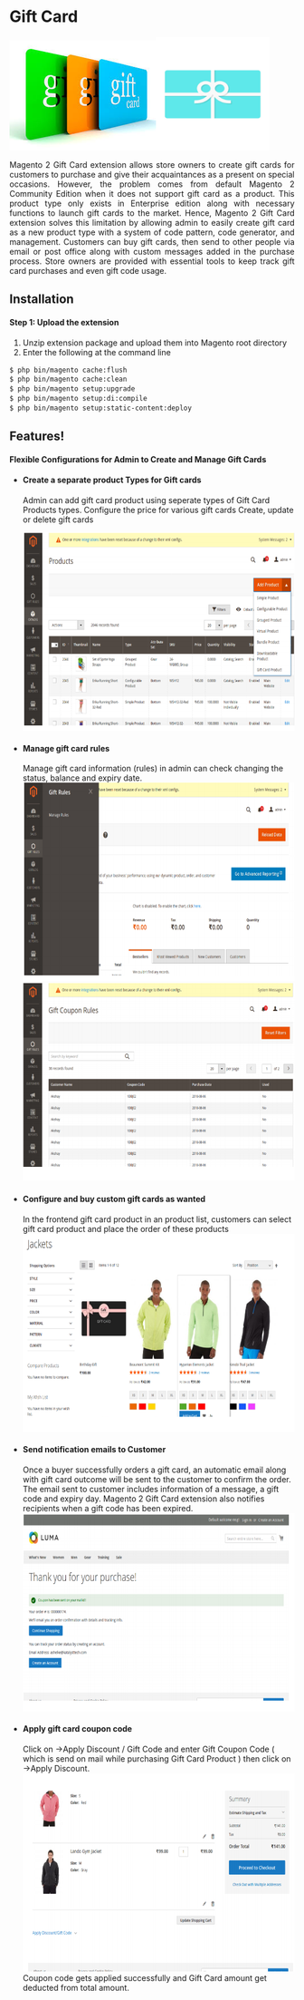 # Gift Card
<img src ="https://github.com/nishadjadhav/GiftCard/blob/master/gift4.jpeg"/><img src="https://github.com/nishadjadhav/GiftCard/blob/master/giftcard.jpg" height=200 width=200/>


<p align="justify"> Magento 2 Gift Card extension allows store owners to create gift cards for customers to purchase and give their acquaintances as a present on special occasions. However, the problem comes from default Magento 2 Community Edition when it does not support gift card as a product. This product type only exists in Enterprise edition along with necessary functions to launch gift cards to the market. Hence, Magento 2 Gift Card extension solves this limitation by allowing admin to easily create gift card as a new product type with a system of code pattern, code generator, and management. Customers can buy gift cards, then send to other people via email or post office along with custom messages added in the purchase process. Store owners are provided with essential tools to keep track gift card purchases and even gift code usage.</p>

## Installation
#### Step 1: Upload the extension

1) Unzip extension package and upload them into Magento root directory
2) Enter the following at the command line

```sh
$ php bin/magento cache:flush
$ php bin/magento cache:clean
$ php bin/magento setup:upgrade
$ php bin/magento setup:di:compile
$ php bin/magento setup:static-content:deploy

```

## Features!
#### Flexible Configurations for Admin to Create and Manage Gift Cards
- #### Create a separate product Types for Gift cards
  Admin can add gift card product using seperate types of Gift Card Products types. Configure the price for various gift cards
Create, update or delete gift cards
  </br>	

  <img src="https://github.com/nishadjadhav/GiftCard/blob/master/Screenshot3.png" height="350" width="700">
  
- #### Manage gift card rules
  Manage gift card information (rules) in admin can check changing the status, balance and expiry date.
  </br>
  <img src="https://github.com/nishadjadhav/GiftCard/blob/master/Screenshot13.png" height="350" width="700">
  <img src="https://github.com/nishadjadhav/GiftCard/blob/master/Screenshot14.png" height="350" width="700">

- #### Configure and buy custom gift cards as wanted
  In the frontend gift card product in an product list, customers can select gift card product and place the order of these products
  </br>
  <img src="https://github.com/nishadjadhav/GiftCard/blob/master/Screenshot5.png" height="350" width="700">

- #### Send notification emails to Customer
  Once a buyer successfully orders a gift card, an automatic email along with gift card outcome will be sent to the customer   to confirm the order. The email sent to customer includes information of a message, a gift code and expiry day. Magento 2     Gift Card extension also notifies recipients when a gift code has been expired.
  <br>
  <img src="https://github.com/nishadjadhav/GiftCard/blob/master/Screenshot9.png" height="350" width="700">
- #### Apply gift card coupon code 
  Click on ->Apply Discount / Gift Code and enter Gift Coupon Code
  ( which is send on mail while purchasing Gift Card Product ) then click on
  ->Apply Discount.
  </br>
  <img src="https://github.com/nishadjadhav/GiftCard/blob/master/Screenshot11.png" height="350" width="700">
  </br>
  Coupon code gets applied successfully and Gift Card amount get deducted
  from total amount.

